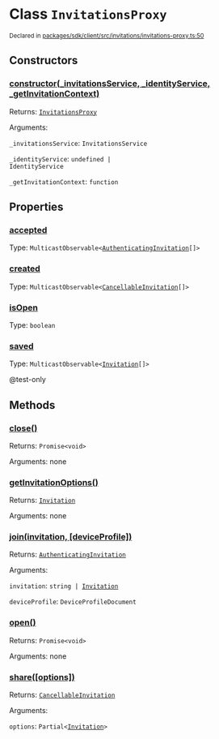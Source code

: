 # Class `InvitationsProxy`
<sub>Declared in [packages/sdk/client/src/invitations/invitations-proxy.ts:50](https://github.com/dxos/dxos/blob/8ed3715dc/packages/sdk/client/src/invitations/invitations-proxy.ts#L50)</sub>




## Constructors
### [constructor(_invitationsService, _identityService, _getInvitationContext)](https://github.com/dxos/dxos/blob/8ed3715dc/packages/sdk/client/src/invitations/invitations-proxy.ts#L64)




Returns: <code>[InvitationsProxy](/api/@dxos/client/classes/InvitationsProxy)</code>

Arguments: 

`_invitationsService`: <code>InvitationsService</code>

`_identityService`: <code>undefined | IdentityService</code>

`_getInvitationContext`: <code>function</code>



## Properties
### [accepted](https://github.com/dxos/dxos/blob/8ed3715dc/packages/sdk/client/src/invitations/invitations-proxy.ts#L74)
Type: <code>MulticastObservable&lt;[AuthenticatingInvitation](/api/@dxos/client/classes/AuthenticatingInvitationObservable)[]&gt;</code>



### [created](https://github.com/dxos/dxos/blob/8ed3715dc/packages/sdk/client/src/invitations/invitations-proxy.ts#L70)
Type: <code>MulticastObservable&lt;[CancellableInvitation](/api/@dxos/client/classes/CancellableInvitationObservable)[]&gt;</code>



### [isOpen](https://github.com/dxos/dxos/blob/8ed3715dc/packages/sdk/client/src/invitations/invitations-proxy.ts#L85)
Type: <code>boolean</code>



### [saved](https://github.com/dxos/dxos/blob/8ed3715dc/packages/sdk/client/src/invitations/invitations-proxy.ts#L81)
Type: <code>MulticastObservable&lt;[Invitation](/api/@dxos/client/interfaces/Invitation)[]&gt;</code>

@test-only


## Methods
### [close()](https://github.com/dxos/dxos/blob/8ed3715dc/packages/sdk/client/src/invitations/invitations-proxy.ts#L157)




Returns: <code>Promise&lt;void&gt;</code>

Arguments: none




### [getInvitationOptions()](https://github.com/dxos/dxos/blob/8ed3715dc/packages/sdk/client/src/invitations/invitations-proxy.ts#L169)




Returns: <code>[Invitation](/api/@dxos/client/interfaces/Invitation)</code>

Arguments: none




### [join(invitation, \[deviceProfile\])](https://github.com/dxos/dxos/blob/8ed3715dc/packages/sdk/client/src/invitations/invitations-proxy.ts#L204)




Returns: <code>[AuthenticatingInvitation](/api/@dxos/client/classes/AuthenticatingInvitationObservable)</code>

Arguments: 

`invitation`: <code>string | [Invitation](/api/@dxos/client/interfaces/Invitation)</code>

`deviceProfile`: <code>DeviceProfileDocument</code>


### [open()](https://github.com/dxos/dxos/blob/8ed3715dc/packages/sdk/client/src/invitations/invitations-proxy.ts#L89)




Returns: <code>Promise&lt;void&gt;</code>

Arguments: none




### [share(\[options\])](https://github.com/dxos/dxos/blob/8ed3715dc/packages/sdk/client/src/invitations/invitations-proxy.ts#L181)




Returns: <code>[CancellableInvitation](/api/@dxos/client/classes/CancellableInvitationObservable)</code>

Arguments: 

`options`: <code>Partial&lt;[Invitation](/api/@dxos/client/interfaces/Invitation)&gt;</code>


